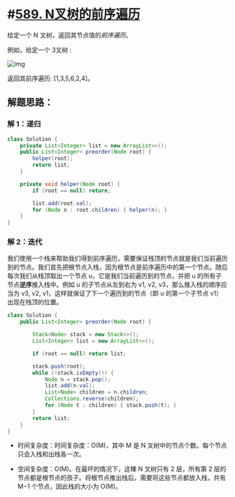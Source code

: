 # #[589. N叉树的前序遍历](https://leetcode-cn.com/problems/n-ary-tree-preorder-traversal/)

给定一个 N 叉树，返回其节点值的*前序遍历*。

例如，给定一个 3叉树 :

 

![img](https://assets.leetcode-cn.com/aliyun-lc-upload/uploads/2018/10/12/narytreeexample.png)

 

返回其前序遍历: [1,3,5,6,2,4]。

## 解题思路：

### 解 1：递归

~~~java
class Solution {
    private List<Integer> list = new ArrayList<>();
    public List<Integer> preorder(Node root) {
        helper(root);
        return list;
    }

    private void helper(Node root) {
        if (root == null) return;

        list.add(root.val);
        for (Node n : root.children) { helper(n); }
    }
}
~~~



### 解 2：迭代

我们使用一个栈来帮助我们得到前序遍历，需要保证栈顶的节点就是我们当前遍历到的节点。我们首先把根节点入栈，因为根节点是前序遍历中的第一个节点。随后每次我们从栈顶取出一个节点 u，它是我们当前遍历到的节点，并把 u 的所有子节点**逆序**推入栈中。例如 u 的子节点从左到右为 v1, v2, v3，那么推入栈的顺序应当为 v3, v2, v1，这样就保证了下一个遍历到的节点（即 u 的第一个子节点 v1）出现在栈顶的位置。

~~~java
class Solution {
    public List<Integer> preorder(Node root) {

        Stack<Node> stack = new Stack<>();
        List<Integer> list = new ArrayList<>();

        if (root == null) return list;

        stack.push(root);
        while (!stack.isEmpty()) {
            Node n = stack.pop();
            list.add(n.val);
            List<Node> children = n.children;
            Collections.reverse(children);
            for (Node t : children) { stack.push(t); }
        }
        return list;
    }
}
~~~

- 时间复杂度：时间复杂度：O(M)，其中 M 是 N 叉树中的节点个数。每个节点只会入栈和出栈各一次。

- 空间复杂度：O(M)。在最坏的情况下，这棵 N 叉树只有 2 层，所有第 2 层的节点都是根节点的孩子。将根节点推出栈后，需要将这些节点都放入栈，共有 M−1 个节点，因此栈的大小为 O(M)。